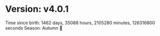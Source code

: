 # Version: v4.0.1
Time since birth: 1462 days, 35088 hours, 2105280 minutes, 126316800 seconds
Season: Autumn 🍁
